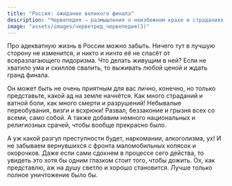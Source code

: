 ```yaml
---
title: "Россия: ожидание великого финала"
description: "Червепедия — размышления о неизбежном крахе и страданиях, которые ждут Россию"
image: "assets/images/черветред_червепедия(3)"
---
```


<p>Про адекватную жизнь в России можно забыть. Ничего тут в лучшую сторону не изменится, и никто и ничто её не спасёт от всеразлагающего пидоризма. Что делать живущим в ней? Если не хватило ума и скиллов свалить, то выживать любой ценой и ждать гранд финала.</p>

<p>Он может быть не очень приятным для вас лично, конечно, но только представьте, какой ад на земле начнётся. Как много страданий и ватной боли, как много смерти и разрушений! Небывалые переобувания, визги и всхрюки! Развал, беззаконие и грызня всех со всеми, само собой. А также добавим немного национальных и религиозных срачей, чтобы вообще прекрасно было.</p>

<p>А уж какой разгул преступности будет, наркомании, алкоголизма, ух! И не забываем вернувшихся с фронта маломобильных колясок и окорочков. Даже если сами сдохнем в процессе сего действа, то увидеть это хотя бы одним глазком стоит того, чтобы дожить. Ох, как представлю, аж на душу светло и хорошо становится. Лучше только полное уничтожение было бы.</p>